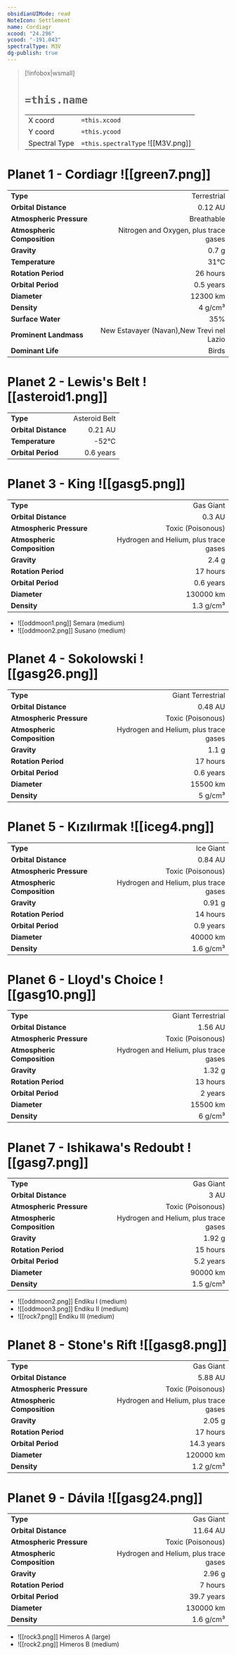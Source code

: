 ```yaml
---
obsidianUIMode: read
NoteIcon: Settlement
name: Cordiagr
xcood: "24.296"
ycood: "-191.043"
spectralType: M3V
dg-publish: true
---
```

> [!infobox|wsmall]
> # `=this.name`
> | | |
> | - | - |
> | X coord | `=this.xcood` |
> | Y coord| `=this.ycood` |
> | Spectral Type | `=this.spectralType` ![[M3V.png]] |

# Planet 1 - Cordiagr ![[green7.png]]
|                             |                           |
| --------------------------- | -------------------------:|
| **Type**                    |             Terrestrial |
| **Orbital Distance**        |   0.12 AU |
| **Atmospheric Pressure**    |       Breathable |
| **Atmospheric Composition** |      Nitrogen and Oxygen, plus trace gases |
| **Gravity**                 |        0.7 g |
| **Temperature**             |    31°C |
| **Rotation Period**         |  26 hours |
| **Orbital Period** | 0.5 years |
| **Diameter**                |      12300 km | 
| **Density**                 |    4 g/cm³ |
| **Surface Water**           |           35% | 
| **Prominent Landmass**      |         New Estavayer (Navan),New Trevi nel Lazio | 
| **Dominant Life**           |         Birds |





# Planet 2 - Lewis's Belt ![[asteroid1.png]]
|                             |                           |
| --------------------------- | -------------------------:|
| **Type**                    |             Asteroid Belt |
| **Orbital Distance**        |   0.21 AU |
| **Temperature**             |    -52°C |
| **Orbital Period** | 0.6 years |





# Planet 3 - King ![[gasg5.png]]
|                             |                           |
| --------------------------- | -------------------------:|
| **Type**                    |             Gas Giant |
| **Orbital Distance**        |   0.3 AU |
| **Atmospheric Pressure**    |       Toxic (Poisonous) |
| **Atmospheric Composition** |      Hydrogen and Helium, plus trace gases |
| **Gravity**                 |        2.4 g |
| **Rotation Period**         |  17 hours |
| **Orbital Period** | 0.6 years |
| **Diameter**                |      130000 km | 
| **Density**                 |    1.3 g/cm³ |



- ![[oddmoon1.png]] Semara (medium)
- ![[oddmoon2.png]] Susano (medium)


# Planet 4 - Sokolowski ![[gasg26.png]]
|                             |                           |
| --------------------------- | -------------------------:|
| **Type**                    |             Giant Terrestrial |
| **Orbital Distance**        |   0.48 AU |
| **Atmospheric Pressure**    |       Toxic (Poisonous) |
| **Atmospheric Composition** |      Hydrogen and Helium, plus trace gases |
| **Gravity**                 |        1.1 g |
| **Rotation Period**         |  17 hours |
| **Orbital Period** | 0.6 years |
| **Diameter**                |      15500 km | 
| **Density**                 |    5 g/cm³ |





# Planet 5 - Kızılırmak ![[iceg4.png]]
|                             |                           |
| --------------------------- | -------------------------:|
| **Type**                    |             Ice Giant |
| **Orbital Distance**        |   0.84 AU |
| **Atmospheric Pressure**    |       Toxic (Poisonous) |
| **Atmospheric Composition** |      Hydrogen and Helium, plus trace gases |
| **Gravity**                 |        0.91 g |
| **Rotation Period**         |  14 hours |
| **Orbital Period** | 0.9 years |
| **Diameter**                |      40000 km | 
| **Density**                 |    1.6 g/cm³ |





# Planet 6 - Lloyd's Choice ![[gasg10.png]]
|                             |                           |
| --------------------------- | -------------------------:|
| **Type**                    |             Giant Terrestrial |
| **Orbital Distance**        |   1.56 AU |
| **Atmospheric Pressure**    |       Toxic (Poisonous) |
| **Atmospheric Composition** |      Hydrogen and Helium, plus trace gases |
| **Gravity**                 |        1.32 g |
| **Rotation Period**         |  13 hours |
| **Orbital Period** | 2 years |
| **Diameter**                |      15500 km | 
| **Density**                 |    6 g/cm³ |





# Planet 7 - Ishikawa's Redoubt ![[gasg7.png]]
|                             |                           |
| --------------------------- | -------------------------:|
| **Type**                    |             Gas Giant |
| **Orbital Distance**        |   3 AU |
| **Atmospheric Pressure**    |       Toxic (Poisonous) |
| **Atmospheric Composition** |      Hydrogen and Helium, plus trace gases |
| **Gravity**                 |        1.92 g |
| **Rotation Period**         |  15 hours |
| **Orbital Period** | 5.2 years |
| **Diameter**                |      90000 km | 
| **Density**                 |    1.5 g/cm³ |



- ![[oddmoon2.png]] Endiku I (medium)
- ![[oddmoon3.png]] Endiku II (medium)
- ![[rock7.png]] Endiku III (medium)


# Planet 8 - Stone's Rift ![[gasg8.png]]
|                             |                           |
| --------------------------- | -------------------------:|
| **Type**                    |             Gas Giant |
| **Orbital Distance**        |   5.88 AU |
| **Atmospheric Pressure**    |       Toxic (Poisonous) |
| **Atmospheric Composition** |      Hydrogen and Helium, plus trace gases |
| **Gravity**                 |        2.05 g |
| **Rotation Period**         |  17 hours |
| **Orbital Period** | 14.3 years |
| **Diameter**                |      120000 km | 
| **Density**                 |    1.2 g/cm³ |





# Planet 9 - Dávila ![[gasg24.png]]
|                             |                           |
| --------------------------- | -------------------------:|
| **Type**                    |             Gas Giant |
| **Orbital Distance**        |   11.64 AU |
| **Atmospheric Pressure**    |       Toxic (Poisonous) |
| **Atmospheric Composition** |      Hydrogen and Helium, plus trace gases |
| **Gravity**                 |        2.96 g |
| **Rotation Period**         |  7 hours |
| **Orbital Period** | 39.7 years |
| **Diameter**                |      130000 km | 
| **Density**                 |    1.6 g/cm³ |



- ![[rock3.png]] Himeros A (large)
- ![[rock2.png]] Himeros B (medium)


